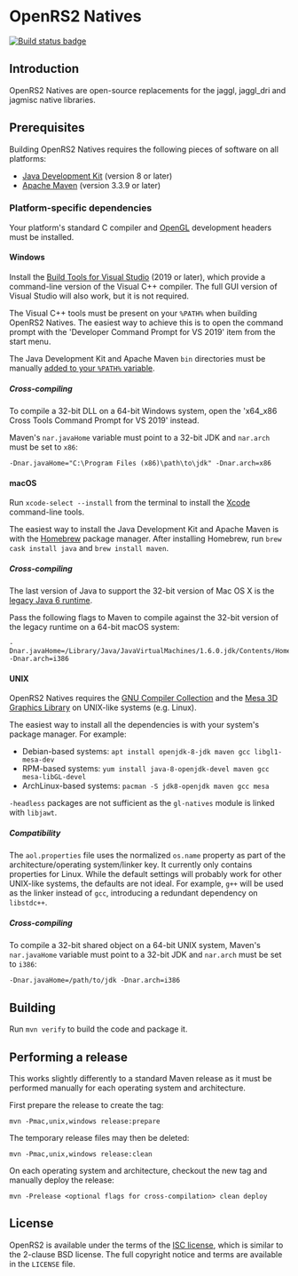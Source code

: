# OpenRS2 Natives

[![Build status badge](https://build.openrs2.dev/api/badges/openrs2/openrs2-natives/status.svg)](https://build.openrs2.dev/openrs2/openrs2-natives/)

## Introduction

OpenRS2 Natives are open-source replacements for the jaggl, jaggl\_dri and
jagmisc native libraries.

## Prerequisites

Building OpenRS2 Natives requires the following pieces of software on all
platforms:

* [Java Development Kit][jdk] (version 8 or later)
* [Apache Maven][maven] (version 3.3.9 or later)

### Platform-specific dependencies

Your platform's standard C compiler and [OpenGL][opengl] development headers
must be installed.

#### Windows

Install the [Build Tools for Visual Studio][visualstudio] (2019 or later),
which provide a command-line version of the Visual C++ compiler. The full GUI
version of Visual Studio will also work, but it is not required.

The Visual C++ tools must be present on your `%PATH%` when building OpenRS2
Natives. The easiest way to achieve this is to open the command prompt with the
'Developer Command Prompt for VS 2019' item from the start menu.

The Java Development Kit and Apache Maven `bin` directories must be manually
[added to your `%PATH%` variable][path].

##### Cross-compiling

To compile a 32-bit DLL on a 64-bit Windows system, open the 'x64\_x86 Cross
Tools Command Prompt for VS 2019' instead.

Maven's `nar.javaHome` variable must point to a 32-bit JDK and `nar.arch` must
be set to `x86`:

    -Dnar.javaHome="C:\Program Files (x86)\path\to\jdk" -Dnar.arch=x86

#### macOS

Run `xcode-select --install` from the terminal to install the [Xcode][xcode]
command-line tools.

The easiest way to install the Java Development Kit and Apache Maven is with the
[Homebrew][homebrew] package manager. After installing Homebrew, run
`brew cask install java` and `brew install maven`.

##### Cross-compiling

The last version of Java to support the 32-bit version of Mac OS X is the
[legacy Java 6 runtime][mac-legacy-java].

Pass the following flags to Maven to compile against the 32-bit version of the
legacy runtime on a 64-bit macOS system:

    -Dnar.javaHome=/Library/Java/JavaVirtualMachines/1.6.0.jdk/Contents/Home -Dnar.arch=i386

#### UNIX

OpenRS2 Natives requires the [GNU Compiler Collection][gcc] and the [Mesa 3D
Graphics Library][mesa] on UNIX-like systems (e.g. Linux).

The easiest way to install all the dependencies is with your system's package
manager. For example:

* Debian-based systems: `apt install openjdk-8-jdk maven gcc libgl1-mesa-dev`
* RPM-based systems: `yum install java-8-openjdk-devel maven gcc mesa-libGL-devel`
* ArchLinux-based systems: `pacman -S jdk8-openjdk maven gcc mesa`

`-headless` packages are not sufficient as the `gl-natives` module is linked
with `libjawt`.

##### Compatibility

The `aol.properties` file uses the normalized `os.name` property as part of the
architecture/operating system/linker key. It currently only contains properties
for Linux. While the default settings will probably work for other UNIX-like
systems, the defaults are not ideal. For example, `g++` will be used as the
linker instead of `gcc`, introducing a redundant dependency on `libstdc++`.

##### Cross-compiling

To compile a 32-bit shared object on a 64-bit UNIX system, Maven's
`nar.javaHome` variable must point to a 32-bit JDK and `nar.arch` must be set
to `i386`:

    -Dnar.javaHome=/path/to/jdk -Dnar.arch=i386

## Building

Run `mvn verify` to build the code and package it.

## Performing a release

This works slightly differently to a standard Maven release as it must be
performed manually for each operating system and architecture.

First prepare the release to create the tag:

    mvn -Pmac,unix,windows release:prepare

The temporary release files may then be deleted:

    mvn -Pmac,unix,windows release:clean

On each operating system and architecture, checkout the new tag and manually
deploy the release:

    mvn -Prelease <optional flags for cross-compilation> clean deploy

## License

OpenRS2 is available under the terms of the [ISC license][isc], which is
similar to the 2-clause BSD license. The full copyright notice and terms are
available in the `LICENSE` file.

[gcc]: https://gcc.gnu.org/
[homebrew]: https://brew.sh/
[isc]: https://opensource.org/licenses/ISC
[jdk]: https://jdk.java.net/
[mac-legacy-java]: https://support.apple.com/kb/DL1572
[maven]: https://maven.apache.org/
[mesa]: https://www.mesa3d.org/
[opengl]: https://www.opengl.org/
[path]: https://www.java.com/en/download/help/path.xml
[visualstudio]: https://visualstudio.microsoft.com/downloads/
[xcode]: https://developer.apple.com/xcode/
